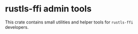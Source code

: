 # rustls-ffi admin tools

This crate contains small utilities and helper tools for `rustls-ffi` developers.
